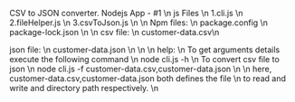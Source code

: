 CSV to JSON converter. Nodejs App - #1 \n
js Files \n
1.cli.js \n
2.fileHelper.js \n
3.csvToJson.js \n
\n
Npm files: \n
package.config \n
package-lock.json \n
\n
csv file: \n
customer-data.csv\n

json file: \n
customer-data.json \n
\n
\n
help: \n
To get arguments details execute the following command \n
    node cli.js -h \n
To convert csv file to json \n
    node cli.js -f customer-data.csv,customer-data.json \n
\n
here, customer-data.csv,customer-data.json both defines the file \n
to read and write and directory path respectively. \n
